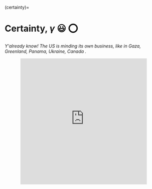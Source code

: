 (certainty)=
# Certainty, *γ* 😃 ⭕️

*Y'already know! The US is minding its own business, like in Gaza, Greenland, Panama, Ukraine, Canada .*     

<div style="display: flex; justify-content: center;">
    <iframe width="80%" height="400px" src="https://www.youtube.com/embed/EosppBqAz7Y" title="YouTube video player" frameborder="0" allow="accelerometer; autoplay; clipboard-write; encrypted-media; gyroscope; picture-in-picture" allowfullscreen></iframe>
</div>


```{bibliography}
```

